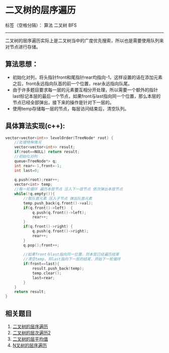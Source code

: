 # 二叉树的层序遍历

标签（空格分隔）： 算法 二叉树 BFS

---

二叉树的层序遍历实际上是二叉树当中的广度优先搜索，所以也是需要使用队列来对节点进行存储。

## 算法思想：

 - 初始化对列，将头指针front和尾指针rear均指向-1，这样设置的话在添加元素之后，front永远指向队首的前一个位置，rear永远指向队尾。
 - 由于许多题目要求每一层的元素要互相分开处理，所以需要一个额外的指针last标记本层的最后一个节点，如果front与last指向同一个位置，那么本层的节点已经全部弹出，接下来的操作是针对下一层的。
 - 使用temp存储每一层的节点，每层访问结束后，清空队列。
 
## 具体算法实现(c++):
```cpp
vector<vector<int>> levelOrder(TreeNode* root) {
    //处理特殊情况
    vector<vector<int>> result;
    if(root==NULL) return result;
    //初始化对列
    queue<TreeNode*> q;
    int rear=-1,front=-1;
    int last=0;
    
    q.push(root);rear++;
    vector<int> temp;
    //每一轮循环 遍历本层节点 压入下一层节点 依次弹出本层节点
    while(!q.empty()){
        //取队首元素 压入子节点 弹出队首元素
        temp.push_back(q.front()->val);
        if(q.front()->left)  {
            q.push(q.front()->left);
            rear++;
        }
        if(q.front()->right) {
            q.push(q.front()->right);
            rear++;
        }
        q.pop();front++;
        
        //如果front与last指向同一位置，则本层已经遍历结束
        //清空temp，将last指向下一层的结尾，开始下一轮循环
        if(front==last){
            result.push_back(temp);
            temp.clear();
            last=rear;
        }
    }
    return result;
}
```

## 相关题目

 1. [二叉树的层序遍历](https://leetcode-cn.com/problems/binary-tree-level-order-traversal/)
 2. [二叉树的层次遍历2](https://leetcode-cn.com/problems/binary-tree-level-order-traversal-ii/)
 3. [二叉树的层平均值](https://leetcode-cn.com/problems/average-of-levels-in-binary-tree/)
 4. [N叉树的层序遍历](https://leetcode-cn.com/problems/n-ary-tree-level-order-traversal/)